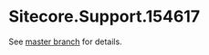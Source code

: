 # Sitecore.Support.154617

See [master branch](https://github.com/sitecoresupport/Sitecore.Support.154617) for details.